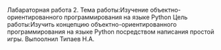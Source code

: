 Лабараторная работа 2.
Тема работы:Изучение объектно-ориентированного программирования на языке Python
Цель работы:Изучить концепцию объектно-ориентированного программирования на языке Python посредством написания простой игры.
Выпоолнил Типаев Н.А.
